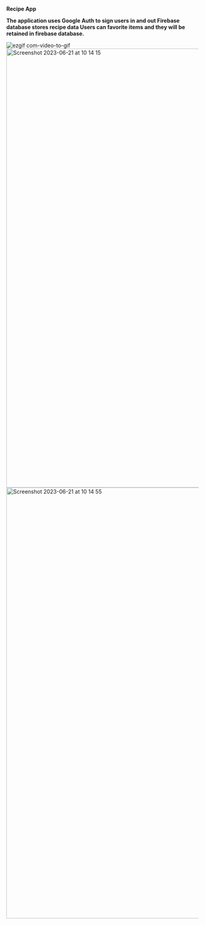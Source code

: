 **Recipe App**


**The application uses Google Auth to sign users in and out
Firebase database stores recipe data 
Users can favorite items and they will be retained in firebase database.**



![ezgif com-video-to-gif](https://github.com/kylecalbert/cc9-recipe-app-challenge/assets/20683951/f215fc92-0540-4614-b7b8-2c1f0663aefa)
<img width="1151" alt="Screenshot 2023-06-21 at 10 14 15" src="https://github.com/kylecalbert/cc9-recipe-app-challenge/assets/20683951/885ac1ef-ff13-46a7-bd97-625ab0977721">
<img width="1130" alt="Screenshot 2023-06-21 at 10 14 55" src="https://github.com/kylecalbert/cc9-recipe-app-challenge/assets/20683951/3d7f10c6-885f-4711-99ca-b6270a558457">

